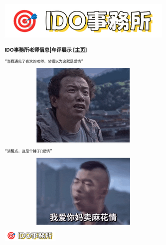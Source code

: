 ![logo](img/logo.png)

### __IDO事務所老师信息|车评展示 [[主页]](https://idosws.github.io/)__     


```
“当我遇见了喜欢的老师，总错以为这就是爱情”
```
<div align="center">
  <img src="img/zheshiaiqing.gif" alt="爱情" width="300">
</div>




```
“清醒点，这是个锤子🔨爱情”
```
<div align="center">
  <img src="img/ainimamaipi.gif" alt="爱锤子" width="300">
</div>





![logo](img/logo-small.png)
